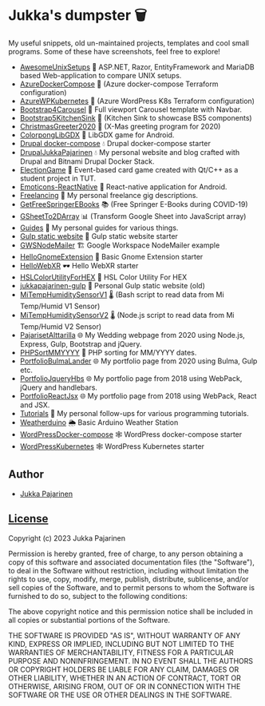 # Jukka's dumpster 🗑️

My useful snippets, old un-maintained projects, templates and cool small programs. Some of these have screenshots, feel free to explore!

- [AwesomeUnixSetups](./AwesomeUnixSetups) 🐧 ASP.NET, Razor, EntityFramework and MariaDB based Web-application to compare UNIX setups.
- [AzureDockerCompose](./AzureDockerCompose/main.tf) 💠 (Azure docker-compose Terraform configuration)
- [AzureWPKubernetes](./AzureWPKubernetes/main.tf) 💠 (Azure WordPress K8s Terraform configuration)
- [Bootstrap4Carousel](./Bootstrap4Carousel) 🎨 Full viewport Carousel template with Navbar.
- [Bootstrap5KitchenSink](./Bootstrap5KitchenSink/index.html) 🎨 (Kitchen Sink to showcase BS5 components)
- [ChristmasGreeter2020](./ChristmasGreeter2020/ChristmasGreeter2020.js) 🎄 (X-Mas greeting program for 2020)
- [ColorpongLibGDX](./ColorpongLibGDX) 📱 LibGDX game for Android.
- [Drupal docker-compose](./DrupalDockerCompose) 💧 Drupal docker-compose starter
- [DrupalJukkaPajarinen](./DrupalJukkaPajarinen) 💧 My personal website and blog crafted with Drupal and Bitnami Drupal Docker Stack.
- [ElectionGame](./ElectionGame) 🎲 Event-based card game created with Qt/C++ as a student project in TUT.
- [Emoticons-ReactNative](./Emoticons-ReactNative) 📱 React-native application for Android.
- [Freelancing](./Freelancing) 📜 My personal freelance gig descriptions.
- [GetFreeSpringerEBooks](./GetFreeSpringerEBooks/GetFreeSpringerEBooks.sh) 📚 (Free Springer E-Books during COVID-19)
- [GSheetTo2DArray](./GSheetTo2DArray/GSheetTo2DArray.js) 📊 (Transform Google Sheet into JavaScript array)
- [Guides](./Guides) 📜 My personal guides for various things.
- [Gulp static website](./GulpStaticWebsite) 🥤 Gulp static website starter
- [GWSNodeMailer](./GWSNodeMailer) 🏗️ Google Workspace NodeMailer example
- [HelloGnomeExtension](./HelloGnomeExtension) 🐧 Basic Gnome Extension starter
- [HelloWebXR](./HelloWebXR) 🕶️ Hello WebXR starter
- [HSLColorUtilityForHEX](./HSLColorUtilityForHEX) 🎨 HSL Color Utility For HEX
- [jukkapajarinen-gulp](./jukkapajarinen-gulp) 🥤 Personal Gulp static website (old)
- [MiTempHumiditySensorV1](./MiTempHumiditySensorV1/getMiData.sh) 🌡️ (Bash script to read data from Mi Temp/Humid V1 Sensor)
- [MiTempHumiditySensorV2](./MiTempHumiditySensorV2/mi-temperature.js) 🌡️ (Node.js script to read data from Mi Temp/Humid V2 Sensor)
- [PajarisetAlttarilla](./PajarisetAlttarilla) 🌐 My Wedding webpage from 2020 using Node.js, Express, Gulp, Bootstrap and jQuery.
- [PHPSortMMYYYY](./PHP-sort-mmyyyy) 🐘 PHP sorting for MM/YYYY dates.
- [PortfolioBulmaLander](./PortfolioBulmaLander) 🌐 My portfolio page from 2020 using Bulma, Gulp etc.
- [PortfolioJqueryHbs](./PortfolioJqueryHbs) 🌐 My portfolio page from 2018 using WebPack, jQuery and handlebars.
- [PortfolioReactJsx](./PortfolioReactJsx) 🌐 My portfolio page from 2018 using WebPack, React and JSX.
- [Tutorials](./Tutorials) 📜 My personal follow-ups for various programming tutorials.
- [Weatherduino](./Weatherduino) 🌦️ Basic Arduino Weather Station
- [WordPressDocker-compose](./WordpressDockerCompose) 🕸️ WordPress docker-compose starter
- [WordPressKubernetes](./WordpressKubernetes) 🕸️ WordPress Kubernetes starter

## Author

- [Jukka Pajarinen](https://www.jukkapajarinen.com)

## [License](LICENSE.md)

Copyright (c) 2023 Jukka Pajarinen

Permission is hereby granted, free of charge, to any person obtaining a copy of this software and associated documentation files (the "Software"), to deal in the Software without restriction, including without limitation the rights to use, copy, modify, merge, publish, distribute, sublicense, and/or sell copies of the Software, and to permit persons to whom the Software is furnished to do so, subject to the following conditions:

The above copyright notice and this permission notice shall be included in all copies or substantial portions of the Software.

THE SOFTWARE IS PROVIDED "AS IS", WITHOUT WARRANTY OF ANY KIND, EXPRESS OR IMPLIED, INCLUDING BUT NOT LIMITED TO THE WARRANTIES OF MERCHANTABILITY, FITNESS FOR A PARTICULAR PURPOSE AND NONINFRINGEMENT. IN NO EVENT SHALL THE AUTHORS OR COPYRIGHT HOLDERS BE LIABLE FOR ANY CLAIM, DAMAGES OR OTHER LIABILITY, WHETHER IN AN ACTION OF CONTRACT, TORT OR OTHERWISE, ARISING FROM, OUT OF OR IN CONNECTION WITH THE SOFTWARE OR THE USE OR OTHER DEALINGS IN THE SOFTWARE.
